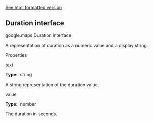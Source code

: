 [See html formatted version](https://huasofoundries.github.io/google-maps-documentation/Duration.html)


Duration interface
------------------

google.maps.Duration interface

A representation of duration as a numeric value and a display string.

Properties

text

**Type:**  string

A string representation of the duration value.

value

**Type:**  number

The duration in seconds.